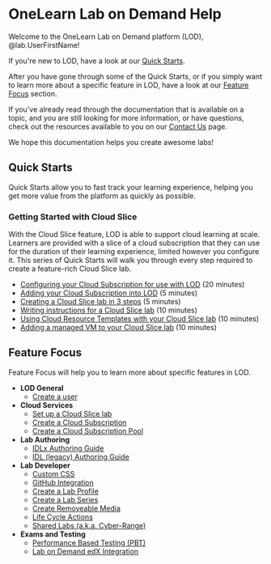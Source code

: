 # OneLearn Lab on Demand Help

Welcome to the OneLearn Lab on Demand platform (LOD), @lab.UserFirstName!

If you're new to LOD, have a look at our [Quick Starts](#quick-starts).

After you have gone through some of the Quick Starts, or if you simply want to learn more about a specific feature in LOD, have a look at our [Feature Focus](#feature-focus) section.

If you've already read through the documentation that is available on a topic, and you are still looking for more information, or have questions, check out the resources available to you on our [Contact Us](contact-us.md) page.

We hope this documentation helps you create awesome labs!

## Quick Starts

Quick Starts allow you to fast track your learning experience, helping you get more value from the platform as quickly as possible.

### Getting Started with Cloud Slice

With the Cloud Slice feature, LOD is able to support cloud learning at scale. Learners are provided with a slice of a cloud subscription that they can use for the duration of their learning experience, limited however you configure it. This series of Quick Starts will walk you through every step required to create a feature-rich Cloud Slice lab.

* [Configuring your Cloud Subscription for use with LOD](lod/quick-starts/cloud-slice/configure-subscription.md) (20 minutes)
* [Adding your Cloud Subscription into LOD](lod/quick-starts/cloud-slice/add-subscription-into-lod.md) (5 minutes)
* [Creating a Cloud Slice lab in 3 steps](lod/quick-starts/cloud-slice/creating-a-cloud-slice-lab-in-3-steps.md) (5 minutes)
* [Writing instructions for a Cloud Slice lab](lod/quick-starts/cloud-slice/writing-instructions-for-a-cloud-slice-lab.md) (10 minutes)
* [Using Cloud Resource Templates with your Cloud Slice lab](lod/quick-starts/cloud-slice/using-cloud-resource-templates-with-your-cloud-slice-lab.md) (10 minutes)
* [Adding a managed VM to your Cloud Slice lab](lod/quick-starts/cloud-slice/adding-a-managed-vm-to-a-cloud-slice-lab.md) (10 minutes)

## Feature Focus

Feature Focus will help you to learn more about specific features in LOD.

+ **LOD General**
    * [Create a user](lod/create-user.md)
+ **Cloud Services**
    * [Set up a Cloud Slice lab](guides/cloud-slice/cloud-slice.md)
    * [Create a Cloud Subscription](lod/create-cloud-subscription.md)
    * [Create a Cloud Subscription Pool](lod/create-cloud-subscription-pool.md)
+ **Lab Authoring**
    * [IDLx Authoring Guide](guides/idl2/idlv2-authoring-guide-and-best-practice.md)
    * [IDL (legacy) Authoring Guide](guides/idl/idlv3.md)
+ **Lab Developer**
    * [Custom CSS](lod/custom-css-guide.md)
    * [GitHub Integration](guides/github-integration/github-integration.md)
    * [Create a Lab Profile](lod/create-lab-profile.md)
    * [Create a Lab Series](lod/create-lab-series.md)
    * [Create Removeable Media](lod/create-removeable-media.md)
    * [Life Cycle Actions](guides/lca/life-cycle-actions-guide.md)
    * [Shared Labs (a.k.a. Cyber-Range)](guides/sl/sharedlabs.md)
+ **Exams and Testing**
    * [Performance Based Testing (PBT)](guides/pbt/lodpbtguide.md)
    * [Lab on Demand edX Integration](guides/lti/lod-lti.md)

